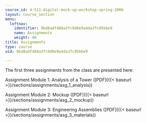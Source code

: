 ```yaml
---
course_id: 4-511-digital-mock-up-workshop-spring-2006
layout: course_section
menu:
  leftnav:
    identifier: 9bd8adf488a3fc9d0e9a4da3fc95bbe9
    name: Assignments
    weight: 40
title: Assignments
type: course
uid: 9bd8adf488a3fc9d0e9a4da3fc95bbe9

---
```


The first three assignments from the class are presented here:

Assignment Module 1: Analysis of a Tower ([PDF]({{< baseurl >}}/sections/assignments/asg_1_analysis))

Assignment Module 2: Mockup ([PDF]({{< baseurl >}}/sections/assignments/asg_2_mockup))

Assignment Module 3: Engineering Assemblies ([PDF]({{< baseurl >}}/sections/assignments/asg_3_materials))